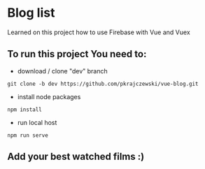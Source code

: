 # Blog list
Learned on this project how to use Firebase with Vue and Vuex
## To run this project You need to:
- download / clone "dev" branch
```
git clone -b dev https://github.com/pkrajczewski/vue-blog.git
```
- install node packages
```
npm install
```
- run local host
```
npm run serve
```
## Add your best watched films :)

